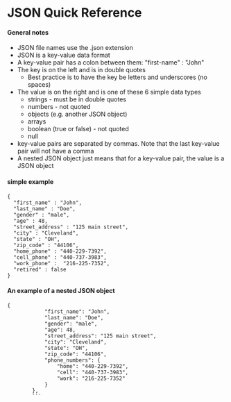 # JSON Quick Reference

#### General notes
- JSON file names use the .json extension
- JSON is a key-value data format
- A key-value pair has a colon between them: "first-name" : "John"
- The key is on the left and is in double quotes
  - Best practice is to have the key be letters and underscores (no spaces)
- The value is on the right and is one of these 6 simple data types
  - strings - must be in double quotes
  - numbers - not quoted
  - objects (e.g. another JSON object)
  - arrays
  - boolean (true or false) - not quoted
  - null
- key-value pairs are separated by commas.  Note that the last key-value pair will not have a comma
- A nested JSON object just means that for a key-value pair, the value is a JSON object

#### simple example

```
{
  "first_name" : "John",
  "last_name" : "Doe",
  "gender" : "male",
  "age" : 48,
  "street_address" : "125 main street",
  "city" : "Cleveland",
  "state" : "OH",
  "zip_code" : "44106",
  "home_phone" : "440-229-7392",
  "cell_phone" : "440-737-3983",
  "work_phone" :  "216-225-7352",
  "retired" : false
}
```

#### An example of a nested JSON object
```
{
            "first_name": "John",
            "last_name": "Doe",
            "gender": "male",
            "age": 48,
            "street_address": "125 main street",
            "city": "Cleveland",
            "state": "OH",
            "zip_code": "44106",
            "phone_numbers": {
                "home": "440-229-7392",
                "cell": "440-737-3983",
                "work": "216-225-7352"
            }
        },
        ```
        
